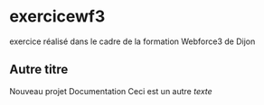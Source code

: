 # exercicewf3
exercice réalisé dans le cadre de la formation Webforce3 de Dijon


## Autre titre
Nouveau projet
Documentation
Ceci est un autre *texte*